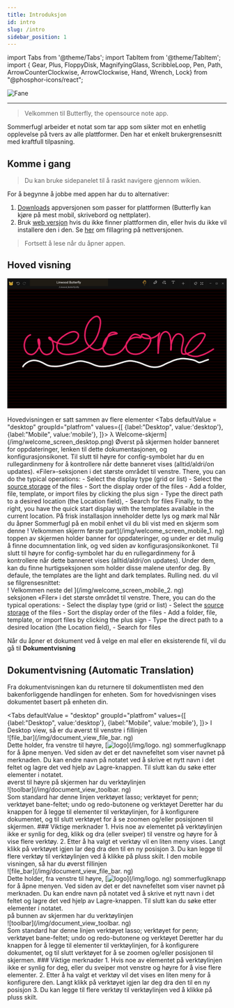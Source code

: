```yaml
---
title: Introduksjon
id: intro
slug: /intro
sidebar_position: 1
---
```


import Tabs from '@theme/Tabs';
import TabItem from '@theme/TabItem';
import { Gear, Plus, FloppyDisk, MagnifyingGlass, ScribbleLoop, Pen, Path, ArrowCounterClockwise, ArrowClockwise, Hand, Wrench, Lock} from "@phosphor-icons/react";

![Fane](/img/banner.png)

---

> Velkommen til Butterfly, the opensource note app.

Sommerfugl arbeider et notat som tar app som sikter mot en enhetlig opplevelse på tvers av alle plattformer. Den har et enkelt brukergrensesnitt med kraftfull tilpasning.

## Komme i gang

> Du kan bruke sidepanelet til å raskt navigere gjennom wikien.


For å begynne å jobbe med appen har du to alternativer:
1. [Downloads](/downloads) appversjonen som passer for plattformen (Butterfly kan kjøre på mest mobil, skrivebord og nettplater).
2. Bruk [web versjon](https://butterfly.linwood.dev) hvis du ikke finner plattformen din, eller hvis du ikke vil installere den i den. Se [her](storage#web) om fillagring på nettversjonen.

> Fortsett å lese når du åpner appen.



## Hoved visning

![Hoved visning](main.png)

Hovedvisningen er satt sammen av flere elementer
<Tabs
    defaultValue = "desktop"
    groupId="platfrom"
        values={[
        {label:"Desktop", value:'desktop'},
 {label:"Mobile", value:'mobile'},
 ]}>
    <TabItem value="desktop">
        λ Welcome-skjerm](/img/welcome_screen_desktop.png)
        Øverst på skjermen holder banneret for oppdateringer, lenken til dette dokumentasjonen, og <Gear/> konfigurasjonsikonet. Til slutt til høyre for <Gear/> config-symbolet har du en rullegardinmeny for å kontrollere når dette banneret vises (alltid/aldri/on updates).
        «Filer»-seksjonen i det største området til venstre. There, you can do the typical operations:
            - Select the display type (grid or list)
            - Select the [source storage](storage) of the files
            - Sort the display order of the files
            - Add a folder, file, template, or import files by clicking the <Plus/> plus sign
            - Type the direct path to a desired location (the Location field),
            - Search for files
        Finally, to the right, you have the quick start display with the templates available in the current location. På frisk installasjon inneholder dette lys og mørk mal
    </TabItem>
    <TabItem value="mobile">
        Når du åpner Sommerfugl på en mobil enhet vil du bli vist med en skjerm som denne
        ! Velkommen skjerm første part](/img/welcome_screen_mobile_1. ng)   
        toppen av skjermen holder banner for oppdateringer, og under er det mulig å finne documnentation link, og ved siden av <Gear/> konfigurasjonsikonkonet. Til slutt til høyre for <Gear/> config-symbolet har du en rullegardinmeny for å kontrollere når dette banneret vises (alltid/aldri/on updates).
        Under dem, kan du finne hurtigseksjonen som holder disse malene utenfor deg. By defaule, the templates are the light and dark templates. 
        Rulling ned. du vil se filgrensesnittet:
        \
        ! Velkommen neste del ](/img/welcome_screen_mobile_2. ng)  
        seksjonen «Filer» i det største området til venstre. There, you can do the typical operations:
        - Select the display type (grid or list)
        - Select the [source storage](storage) of the files
        - Sort the display order of the files
        - Add a folder, file, template, or import files by clicking the <Plus/> plus sign
        - Type the direct path to a desired location (the Location field),
        - Search for files
    </TabItem>
</Tabs>

Når du åpner et dokument ved å velge en mal eller en eksisterende fil, vil du gå til **Dokumentvisning**

## Dokumentvisning (Automatic Translation)

Fra dokumentvisningen kan du returnere til dokumentlisten med den bakenforliggende handlingen for enheten. Som for hovedvisningen vises dokumentet basert på enheten din. 

<Tabs
    defaultValue = "desktop"
    groupId="platfrom"
        values={[
        {label:"Desktop", value:'desktop'},
 {label:"Mobile", value:'mobile'},
 ]}>
    <TabItem value="desktop">
        I Desktop view, så er du øverst til venstre i fillinjen\
        ![file_bar](/img/document_view_file_bar. ng)\
        Dette holder, fra venstre til høyre, 
        [<img alt="logo" src="/img/logo.png" width="16"/>](/img/logo. ng)
        sommerfuglknapp for å åpne menyen. Ved siden av det er det navnefeltet som viser navnet på merknaden. Du kan endre navn på notatet ved å skrive et nytt navn i det feltet og lagre det ved hjelp av <FloppyDisk/> Lagre-knappen. Til slutt kan du <MagnifyingGlass/> søke etter elementer i notatet.
        \
        øverst til høyre på skjermen har du verktøylinjen\
        ![toolbar](/img/document_view_toolbar. ng)\
        Som standard har denne linjen verktøyet <ScribbleLoop/> lasso; verktøyet for <Pen/> penn; verktøyet <Path/> bane-feltet; <ArrowCounterClockwise/> undo og <ArrowClockwise/> redo-butonene og verktøyet <Hand/> Deretter har du knappen <Plus/> for å legge til elementer til verktøylinjen, <Wrench/> for å konfigurere dokumentet, og til slutt verktøyet <Lock/> for å se zoomen og/eller posisjonen til skjermen. 
        ### Viktige merknader
        1. Hvis noe av elementet på verktøylinjen ikke er synlig for deg, klikk og dra (eller sveiper) til venstre og høyre for å vise flere verktøy. 
        2. Etter å ha valgt et verktøy vil en liten meny vises. Langt klikk på verktøyet igjen lar deg dra den til en ny posisjon
        3. Du kan legge til flere verktøy til verktøylinjen ved å klikke på <Plus/> pluss skilt. 
    </TabItem>
    <TabItem value="mobile">
        I den mobile visningen, så har du øverst fillinjen\
        ![file_bar](/img/document_view_file_bar. ng)\
        Dette holder, fra venstre til høyre, 
        [<img alt="logo" src="/img/logo.png" width="16"/>](/img/logo. ng)
        sommerfuglknapp for å åpne menyen. Ved siden av det er det navnefeltet som viser navnet på merknaden. Du kan endre navn på notatet ved å skrive et nytt navn i det feltet og lagre det ved hjelp av <FloppyDisk/> Lagre-knappen. Til slutt kan du <MagnifyingGlass/> søke etter elementer i notatet.
        \
        på bunnen av skjermen har du verktøylinjen\
        ![toolbar](/img/document_view_toolbar. ng)\
        Som standard har denne linjen verktøyet <ScribbleLoop/> lasso; verktøyet for <Pen/> penn; verktøyet <Path/> bane-feltet; <ArrowCounterClockwise/> undo og <ArrowClockwise/> redo-butonene og verktøyet <Hand/> Deretter har du knappen <Plus/> for å legge til elementer til verktøylinjen, <Wrench/> for å konfigurere dokumentet, og til slutt verktøyet <Lock/> for å se zoomen og/eller posisjonen til skjermen. 
        ### Viktige merknader
        1. Hvis noe av elementet på verktøylinjen ikke er synlig for deg, eller du sveiper mot venstre og høyre for å vise flere elementer. 
        2. Etter å ha valgt et verktøy vil det vises en liten meny for å konfigurere den. Langt klikk på verktøyet igjen lar deg dra den til en ny posisjon
        3. Du kan legge til flere verktøy til verktøylinjen ved å klikke på <Plus/> pluss skilt. 
    </TabItem>
</Tabs>
	


